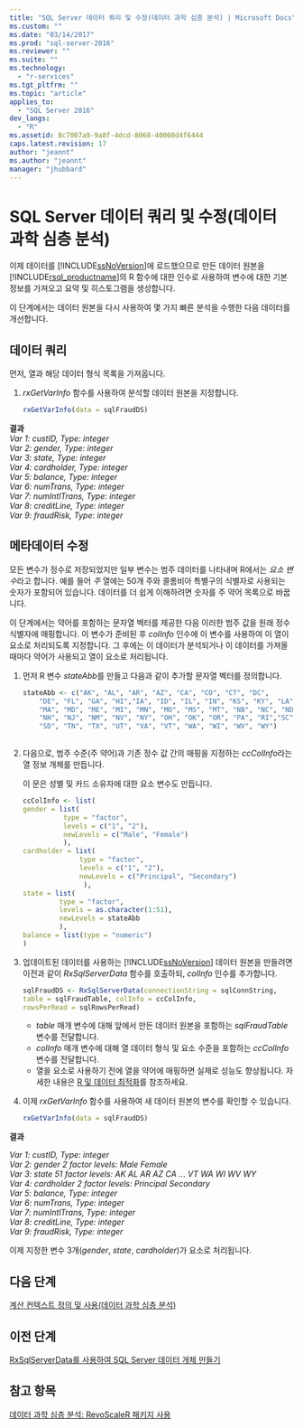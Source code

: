 ```yaml
---
title: "SQL Server 데이터 쿼리 및 수정(데이터 과학 심층 분석) | Microsoft Docs"
ms.custom: ""
ms.date: "03/14/2017"
ms.prod: "sql-server-2016"
ms.reviewer: ""
ms.suite: ""
ms.technology: 
  - "r-services"
ms.tgt_pltfrm: ""
ms.topic: "article"
applies_to: 
  - "SQL Server 2016"
dev_langs: 
  - "R"
ms.assetid: 8c7007a9-9a8f-4dcd-8068-40060d4f6444
caps.latest.revision: 17
author: "jeannt"
ms.author: "jeannt"
manager: "jhubbard"
---
```

# SQL Server 데이터 쿼리 및 수정(데이터 과학 심층 분석)
이제 데이터를 [!INCLUDE[ssNoVersion](../../includes/ssnoversion-md.md)]에 로드했으므로 만든 데이터 원본을 [!INCLUDE[rsql_productname](../../includes/rsql-productname-md.md)]의 R 함수에 대한 인수로 사용하여 변수에 대한 기본 정보를 가져오고 요약 및 히스토그램을 생성합니다.  
  
이 단계에서는 데이터 원본을 다시 사용하여 몇 가지 빠른 분석을 수행한 다음 데이터를 개선합니다.  
  
## 데이터 쿼리  
먼저, 열과 해당 데이터 형식 목록을 가져옵니다.  
  
1.  *rxGetVarInfo* 함수를 사용하여 분석할 데이터 원본을 지정합니다.  
  
    ```R  
    rxGetVarInfo(data = sqlFraudDS)   
    ```  
  
  
**결과**  
*Var 1: custID, Type: integer*  
*Var 2: gender, Type: integer*  
*Var 3: state, Type: integer*  
*Var 4: cardholder, Type: integer*  
*Var 5: balance, Type: integer*  
*Var 6: numTrans, Type: integer*  
*Var 7: numIntlTrans, Type: integer*  
*Var 8: creditLine, Type: integer*  
*Var 9: fraudRisk, Type: integer*  
  
## 메타데이터 수정  
모든 변수가 정수로 저장되었지만 일부 변수는 범주 데이터를 나타내며 R에서는 *요소 변수*라고 합니다. 예를 들어 *주* 열에는 50개 주와 콜롬비아 특별구의 식별자로 사용되는 숫자가 포함되어 있습니다.  데이터를 더 쉽게 이해하려면 숫자를 주 약어 목록으로 바꿉니다.  
  
이 단계에서는 약어를 포함하는 문자열 벡터를 제공한 다음 이러한 범주 값을 원래 정수 식별자에 매핑합니다. 이 변수가 준비된 후 *colInfo* 인수에 이 변수를 사용하여 이 열이 요소로 처리되도록 지정합니다. 그 후에는 이 데이터가 분석되거나 이 데이터를 가져올 때마다 약어가 사용되고 열이 요소로 처리됩니다.  
  
1.  먼저 R 변수 *stateAbb*를 만들고 다음과 같이 추가할 문자열 벡터를 정의합니다.  
  
    ```R  
    stateAbb <- c("AK", "AL", "AR", "AZ", "CA", "CO", "CT", "DC",     
        "DE", "FL", "GA", "HI","IA", "ID", "IL", "IN", "KS", "KY", "LA",   
        "MA", "MD", "ME", "MI", "MN", "MO", "MS", "MT", "NB", "NC", "ND",   
        "NH", "NJ", "NM", "NV", "NY", "OH", "OK", "OR", "PA", "RI","SC",   
        "SD", "TN", "TX", "UT", "VA", "VT", "WA", "WI", "WV", "WY")  
  
    ```  
  
2.  다음으로, 범주 수준(주 약어)과 기존 정수 값 간의 매핑을 지정하는 *ccColInfo*라는 열 정보 개체를 만듭니다.  
  
    이 문은 성별 및 카드 소유자에 대한 요소 변수도 만듭니다.  
  
    ```R  
    ccColInfo <- list(
    gender = list(
              type = "factor",
              levels = c("1", "2"), 
              newLevels = c("Male", "Female")
              ),
    cardholder = list(
                  type = "factor",
                  levels = c("1", "2"),
                  newLevels = c("Principal", "Secondary")
                   ),
    state = list(
             type = "factor",
             levels = as.character(1:51), 
             newLevels = stateAbb
             ),
    balance = list(type = "numeric")
    )  

    ```  
  
3.  업데이트된 데이터를 사용하는 [!INCLUDE[ssNoVersion](../../includes/ssnoversion-md.md)] 데이터 원본을 만들려면 이전과 같이 *RxSqlServerData* 함수를 호출하되, *colInfo* 인수를 추가합니다.  
  
    ```R  
    sqlFraudDS <- RxSqlServerData(connectionString = sqlConnString,  
    table = sqlFraudTable, colInfo = ccColInfo,  
    rowsPerRead = sqlRowsPerRead)   
    ```  
  
    -   *table* 매개 변수에 대해 앞에서 만든 데이터 원본을 포함하는 *sqlFraudTable* 변수를 전달합니다.    
    -   *colInfo* 매개 변수에 대해 열 데이터 형식 및 요소 수준을 포함하는 *ccColInfo* 변수를 전달합니다.
    -   열을 요소로 사용하기 전에 열을 약어에 매핑하면 실제로 성능도 향상됩니다. 자세한 내용은 [R 및 데이터 최적화](https://msdn.microsoft.com/library/mt723575.aspx)를 참조하세요.  
  
4.  이제 *rxGetVarInfo* 함수를 사용하여 새 데이터 원본의 변수를 확인할 수 있습니다.  
  
    ```R  
    rxGetVarInfo(data = sqlFraudDS)   
    ```  
  
**결과**  
  
*Var 1: custID, Type: integer*  
*Var 2: gender       2 factor levels: Male Female*  
*Var 3: state       51 factor levels: AK AL AR AZ CA ... VT WA WI WV WY*  
*Var 4: cardholder       2 factor levels: Principal Secondary*  
*Var 5: balance, Type: integer*  
*Var 6: numTrans, Type: integer*  
*Var 7: numIntlTrans, Type: integer*  
*Var 8: creditLine, Type: integer*  
*Var 9: fraudRisk, Type: integer*  
  
이제 지정한 변수 3개(_gender_, _state_, _cardholder_)가 요소로 처리됩니다.  
  
## 다음 단계  
[계산 컨텍스트 정의 및 사용&#40;데이터 과학 심층 분석&#41;](../../advanced-analytics/r-services/define-and-use-compute-contexts-data-science-deep-dive.md)  
  
## 이전 단계  
[RxSqlServerData를 사용하여 SQL Server 데이터 개체 만들기](../../advanced-analytics/r-services/create-sql-server-data-objects-using-rxsqlserverdata.md)  
  
## 참고 항목  
[데이터 과학 심층 분석: RevoScaleR 패키지 사용](../../advanced-analytics/r-services/data-science-deep-dive-using-the-revoscaler-packages.md)  
  
  
  
